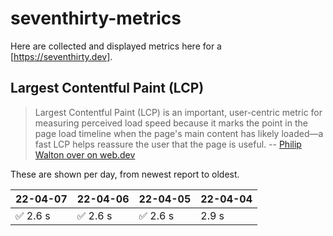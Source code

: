 # seventhirty-metrics

Here are collected and displayed metrics here for a [https://seventhirty.dev].

## Largest Contentful Paint (LCP)

> Largest Contentful Paint (LCP) is an important, user-centric metric for measuring perceived load speed because it marks the point in the page load timeline when the page's main content has likely loaded—a fast LCP helps reassure the user that the page is useful.
-- [Philip Walton over on web.dev](https://web.dev/lcp/)

These are shown per day, from newest report to oldest.

<!-- lcp -->
22-04-07 | 22-04-06 | 22-04-05 | 22-04-04
---|---|---|---
✅ 2.6 s | ✅ 2.6 s | ✅ 2.6 s | 2.9 s
<!-- /lcp -->
